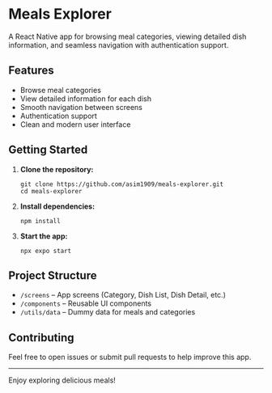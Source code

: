 # Meals Explorer

A React Native app for browsing meal categories, viewing detailed dish information, and seamless navigation with authentication support.

## Features

- Browse meal categories
- View detailed information for each dish
- Smooth navigation between screens
- Authentication support
- Clean and modern user interface

## Getting Started

1. **Clone the repository:**
   ```
   git clone https://github.com/asim1909/meals-explorer.git
   cd meals-explorer
   ```

2. **Install dependencies:**
   ```
   npm install
   ```

3. **Start the app:**
   ```
   npx expo start
   ```

## Project Structure

- `/screens` – App screens (Category, Dish List, Dish Detail, etc.)
- `/components` – Reusable UI components
- `/utils/data` – Dummy data for meals and categories

## Contributing

Feel free to open issues or submit pull requests to help improve this app.

---

Enjoy exploring delicious meals!